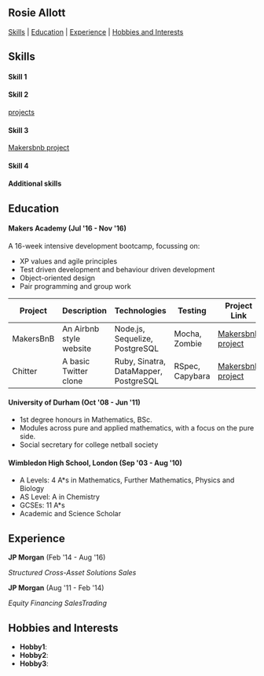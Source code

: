 ## Rosie Allott

[Skills](##Skills) | [Education](##Education) | [Experience](##Experience) | [Hobbies and Interests](##Hobbies)


## Skills

#### Skill 1

#### Skill 2

 [projects](####Makers)

#### Skill 3

[Makersbnb project](url)

#### Skill 4


#### Additional skills



## Education

#### Makers Academy (Jul '16 - Nov '16)

A 16-week intensive development bootcamp, focussing on:

- XP values and agile principles
- Test driven development and behaviour driven development
- Object-oriented design
- Pair programming and group work

| Project   | Description | Technologies | Testing | Project Link |
|---        |---          |---           |---      | ---         |
| MakersBnB | An Airbnb style website | Node.js, Sequelize, PostgreSQL | Mocha, Zombie | [Makersbnb project](url)|
| Chitter | A basic Twitter clone | Ruby, Sinatra, DataMapper, PostgreSQL | RSpec, Capybara |[Makersbnb project](url) |

#### University of Durham (Oct '08 - Jun '11)

- 1st degree honours in Mathematics, BSc.
- Modules across pure and applied mathematics, with a focus on the pure side.
- Social secretary for college netball society

#### Wimbledon High School, London (Sep '03 - Aug '10)

- A Levels:       4 A*s in Mathematics, Further Mathematics, Physics and Biology
- AS Level:       A in Chemistry
- GCSEs:          11 A*s
- Academic and Science Scholar

## Experience

**JP Morgan** (Feb '14 - Aug '16)

*Structured Cross-Asset Solutions Sales*  

**JP Morgan** (Aug '11 - Feb '14)   

*Equity Financing SalesTrading*  

## Hobbies and Interests

- **Hobby1**:
- **Hobby2**:
- **Hobby3**:
